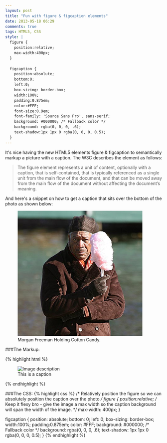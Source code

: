 ```yaml
---
layout: post
title: "Fun with figure & figcaption elements"
date: 2013-05-18 06:29
comments: true
tags: HTML5, CSS
style: |
  figure {
    position:relative;
    max-width:400px;
  }

  figcaption {
    position:absolute;
    bottom:0;
    left:0;
    box-sizing: border-box;
    width:100%;
    padding:0.875em;
    color:#FFF;
    font-size:0.9em;
    font-family: 'Source Sans Pro', sans-serif;
    background: #000000; /* Fallback color */
    background: rgba(0, 0, 0, .6);
    text-shadow:1px 1px 0 rgba(0, 0, 0, 0.5);
  }
---
```


It's nice having the new HTML5 elements figure & figcaption to semantically markup a picture with a caption. The W3C describes the element as follows:

<blockquote cite="http://www.w3.org/TR/html-markup/figure.html">The figure element represents a unit of content, optionally with a caption, that is self-contained, that is typically referenced as a single unit from the main flow of the document, and that can be moved away from the main flow of the document without affecting the document’s meaning.</blockquote>

And here's a snippet on how to get a caption that sits over the bottom of the photo as shown below:

<figure>
  <img src="/images/mfcottoncandy.jpg" alt="Morgan Freeman Holding Cotton Candy">
  <figcaption>Morgan Freeman Holding Cotton Candy.</figcaption>
</figure>

###The Markup:

{% highlight html %}
<figure>
  <img src="images/yourimage.jpg" alt="Image description">
  <figcaption>This is a caption</figcaption>
</figure>
{% endhighlight %}

###The CSS:
 {% highlight css %}
 /* Relatively position the figure so we can absolutely position 
 the caption over the photo */
figure {
  position:relative;
  /* Keep it flexy bro - give the image a max width so the 
  caption background will span the width of the image. */
  max-width: 400px;
}

figcaption {
  position: absolute;
  bottom: 0;
  left: 0;
  box-sizing: border-box;
  width:100%;
  padding:0.875em;
  color: #FFF;
  background: #000000; /* Fallback color */
  background: rgba(0, 0, 0, .6);
  text-shadow: 1px 1px 0 rgba(0, 0, 0, 0.5);
}
{% endhighlight %}